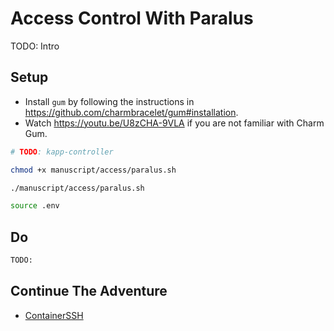 # Access Control With Paralus

TODO: Intro

## Setup

* Install `gum` by following the instructions in https://github.com/charmbracelet/gum#installation.
* Watch https://youtu.be/U8zCHA-9VLA if you are not familiar with Charm Gum.

```bash
# TODO: kapp-controller

chmod +x manuscript/access/paralus.sh

./manuscript/access/paralus.sh

source .env
```

## Do

```bash
TODO:
```

## Continue The Adventure

* [ContainerSSH](../containerssh.md)
